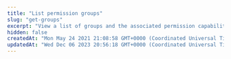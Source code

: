 ```yaml
---
title: "List permission groups"
slug: "get-groups"
excerpt: "View a list of groups and the associated permission capabilities, for example: activate a version or fetch an EdgeWorker ID."
hidden: false
createdAt: "Mon May 24 2021 21:08:58 GMT+0000 (Coordinated Universal Time)"
updatedAt: "Wed Dec 06 2023 20:56:18 GMT+0000 (Coordinated Universal Time)"
---
```

